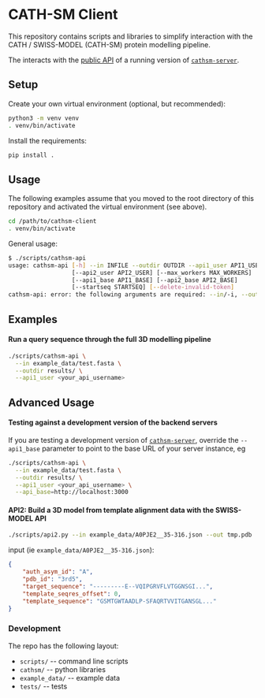 
# CATH-SM Client

This repository contains scripts and libraries to simplify interaction with the CATH / SWISS-MODEL (CATH-SM) protein modelling pipeline.

The interacts with the [public API](https://api01.cathdb.info/swagger) of a running version of [`cathsm-server`](https://github.com/CATH-SWISSMODEL/cathsm-server).

## Setup

Create your own virtual environment (optional, but recommended):

```bash
python3 -m venv venv
. venv/bin/activate
```

Install the requirements:

```bash
pip install .
```

## Usage

The following examples assume that you moved to the root directory of this repository and activated the virtual environment (see above).

```bash
cd /path/to/cathsm-client
. venv/bin/activate
```

General usage:

```bash
$ ./scripts/cathsm-api
usage: cathsm-api [-h] --in INFILE --outdir OUTDIR --api1_user API1_USER
                  [--api2_user API2_USER] [--max_workers MAX_WORKERS]
                  [--api1_base API1_BASE] [--api2_base API2_BASE]
                  [--startseq STARTSEQ] [--delete-invalid-token]
cathsm-api: error: the following arguments are required: --in/-i, --outdir/-o, --api1_user/-u
```

## Examples

#### Run a query sequence through the full 3D modelling pipeline

```bash
./scripts/cathsm-api \
  --in example_data/test.fasta \
  --outdir results/ \
  --api1_user <your_api_username>
```

## Advanced Usage

#### Testing against a development version of the backend servers

If you are testing a development version of [`cathsm-server`](https://github.com/CATH-SWISSMODEL/cathsm-server),
override the `--api1_base` parameter to point to the base URL of your server instance, eg

```bash
./scripts/cathsm-api \
  --in example_data/test.fasta \
  --outdir results/ \
  --api1_user <your_api_username> \
  --api_base=http://localhost:3000
```

#### API2: Build a 3D model from template alignment data with the SWISS-MODEL API

```bash
./scripts/api2.py --in example_data/A0PJE2__35-316.json --out tmp.pdb
```

input (ie `example_data/A0PJE2__35-316.json`):

```json
{
    "auth_asym_id": "A",
    "pdb_id": "3rd5",
    "target_sequence": "---------E--VQIPGRVFLVTGGNSGI...",
    "template_seqres_offset": 0,
    "template_sequence": "GSMTGWTAADLP-SFAQRTVVITGANSGL..."
}
```

### Development

The repo has the following layout:

* `scripts/` -- command line scripts
* `cathsm/` -- python libraries
* `example_data/` -- example data
* `tests/` -- tests
